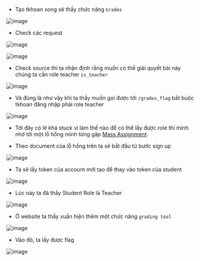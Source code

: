 - Tạo tkhoan xong sẽ thấy chức năng `Grades`

![image](https://github.com/hams0thuan/CTF-Wups/assets/93731698/9a3d933b-f707-4ae9-b5fe-b6aad4cca048)

- Check các request

![image](https://github.com/hams0thuan/CTF-Wups/assets/93731698/1c2a7448-58d4-40f3-9daa-b1bccb57fa03)

![image](https://github.com/hams0thuan/CTF-Wups/assets/93731698/17da89df-623c-4e31-bc10-1c3033ff24ad)


- Check source thì ta nhận định rằng muốn có thể giải quyết bài này chúng ta cần role teacher `is_teacher`

![image](https://github.com/hams0thuan/CTF-Wups/assets/93731698/7a996520-f66a-4de5-808b-7f6cd395b81a)

- Và đúng là như vậy khi ta thấy muốn gọi được tới `/grades_flag` bắt buộc tkhoan đăng nhập phải role teacher
  
![image](https://github.com/hams0thuan/CTF-Wups/assets/93731698/56edb723-d551-49dd-8197-168ab37234db)

- Tới đây có lẽ khá stuck vì làm thế nào để có thể lấy được role thì mình nhớ tới một lỗ hổng mình từng gặp [Mass Assignment](https://cheatsheetseries.owasp.org/cheatsheets/Mass_Assignment_Cheat_Sheet.html).

- Theo document của lỗ hổng trên ta sẽ bắt đầu từ bước sign up

![image](https://github.com/hams0thuan/CTF-Wups/assets/93731698/37071ff9-88c3-4542-92bd-62d95befc532)

- Ta sẽ lấy token của account mới tạo để thay vào token của student

![image](https://github.com/hams0thuan/CTF-Wups/assets/93731698/f09912b5-c3c5-4adc-896e-da11fd2aebda)

- Lúc này ta đã thấy Student Role là Teacher

![image](https://github.com/hams0thuan/CTF-Wups/assets/93731698/0336f257-88aa-4f8e-b0ef-7aa522a76e72)

- Ở website ta thấy xuấn hiện thêm một chức năng `grading tool`

![image](https://github.com/hams0thuan/CTF-Wups/assets/93731698/95e13583-9617-4f17-a1dc-e7996212e8ff)

- Vào đó, ta lấy được flag

![image](https://github.com/hams0thuan/CTF-Wups/assets/93731698/a1bf0cd7-9616-44fd-aca7-9ad98c21c05d)
